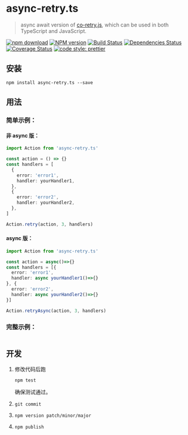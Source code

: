 # async-retry.ts

> async await version of [co-retry.js](https://www.npmjs.com/package/co-retry.js), which can be used in both TypeScript and JavaScript.

[![npm download][download-image]][download-url]
[![NPM version](https://badge.fury.io/js/async-retry.ts.png)](http://badge.fury.io/js/async-retry.ts)
[![Build Status](https://travis-ci.com/Jeff-Tian/async-retry.ts.svg?branch=master)](https://travis-ci.com/Jeff-Tian/async-retry.ts)
[![Dependencies Status](https://david-dm.org/Jeff-Tian/async-retry.ts.png)](https://david-dm.org/jeff-tian/async-retry.ts)
[![Coverage Status](https://coveralls.io/repos/github/Jeff-Tian/async-retry.ts/badge.svg?branch=master)](https://coveralls.io/github/Jeff-Tian/async-retry.ts?branch=master)
[![code style: prettier](https://img.shields.io/badge/code_style-prettier-ff69b4.svg?style=flat-square)](https://github.com/Jeff-Tian/async-retry.ts)

[download-image]: https://img.shields.io/npm/dm/async-retry.ts.svg?style=flat-square
[download-url]: https://npmjs.org/package/async-retry.ts

## 安装

```shell
npm install async-retry.ts --save
```

## 用法

### 简单示例：

#### 非 async 版：

```typescript
import Action from 'async-retry.ts'

const action = () => {}
const handlers = [
  {
    error: 'error1',
    handler: yourHandler1,
  },
  {
    error: 'error2',
    handler: yourHandler2,
  },
]

Action.retry(action, 3, handlers)
```

#### async 版：

```typescript
import Action from 'async-retry.ts'

const action = async()=>{}
const handlers = [{
  error: 'error1',
  handler: async yourHandler1()=>{}
}, {
  error: 'error2',
  handler: async yourHandler2()=>{}
}]

Action.retryAsync(action, 3, handlers)
```

### 完整示例：

```typescript
```

## 开发

1. 修改代码后跑

   ```shell
   npm test
   ```

   确保测试通过。

2. `git commit`
3. `npm version patch/minor/major`
4. `npm publish`
